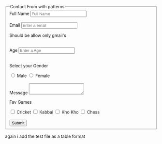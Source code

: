 <!DOCTYPE html>
<html lang="en">
  <head>
    <meta charset="UTF-8" />
    <meta name="viewport" content="width=device-width, initial-scale=1.0" />
    <title>Document</title>
  </head>
  <body>
    <form action="./classexam.html" method="get">
      <fieldset>
        <legend>Contact From with patterns</legend>
        <div>
          <label for="name">Full Name</label>
          <input type="text" id="name" placeholder="Full Name" required />
        </div>
        <br />
        <div>
          <label for="mail">Email</label>
          <input
            type="email"
            id="mail"
            placeholder="Enter a email"
            pattern="^[A-Za-z0-9.-_]+@[A-Za-z0-9.-_]{3,}.[A-Za-z0-9]{2,}$"
            required
          />
          <p>Should be allow only gmail's</p>
        </div>
        <br />
        <div>
          <label for="age">Age</label>
          <input
            type="number"
            id="age"
            placeholder="Enter a Age"
            min="18"
            required
          />
        </div>
        <br />
        <p>Select your Gender</p>
        <div>
          <input type="radio" id="check" name="gender" />
          <label for="check">Male</label>
          <input type="radio" id="check1" name="gender" />
          <label for="check1">Female</label>
        </div>
        <br />
        <div>
          <label for="Message">Message</label>
          <textarea name="comment" id="Message"></textarea>
        </div>
        <div>
          <p>Fav Games</p>
          <input type="checkbox" id="fav" placeholder="Select your Fav Games" />
          <label for="fav">Cricket</label>
          <input type="checkbox" id="fav" placeholder="Select your Fav Games" />
          <label for="fav">Kabbai</label>
          <input type="checkbox" id="fav" placeholder="Select your Fav Games" />
          <label for="fav">Kho Kho</label>
          <input type="checkbox" id="fav" placeholder="Select your Fav Games" />
          <label for="fav">Chess</label>
        </div>
        <br />
        <button>Submit</button>
      </fieldset>
    </form>
  </body>
</html>

again i add the test file as a table format

